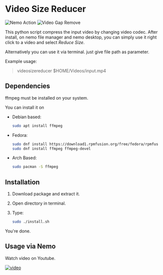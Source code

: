 # Video Size Reducer

![Nemo Action](https://shields.io/badge/Nemo-Action-87CF3E?logo=linuxmint&logoColor=white&style=for-the-badge)
![Video Gap Remove](https://shields.io/badge/Remove_Video_Gap-000000?logo=airplayvideo&logoColor=white&style=for-the-badge)

This python script compress the input video by changing video codec. After install, on nemo file manager and nemo desktop, you can simply use it right click to a video and select *Reduce Size*.

Alternatively you can use it via terminal. just give file path as parameter.

Example usage:

> videosizereducer $HOME/Videos/input.mp4

## Dependencies

ffmpeg must be installed on your system.

You can install it on 

* Debian based:

    ```bash
    sudo apt install ffmpeg
    ```

* Fedora:

    ```bash
    sudo dnf install https://download1.rpmfusion.org/free/fedora/rpmfusion-free-release-$(rpm -E %fedora).noarch.rpm https://download1.rpmfusion.org/nonfree/fedora/rpmfusion-nonfree-release-$(rpm -E %fedora).noarch.rpm
    sudo dnf install ffmpeg ffmpeg-devel
    ```
* Arch Based:

    ```bash
    sudo pacman -S ffmpeg
    ```

## Installation

1. Download package and extract it.
2. Open directory in terminal.
3. Type:

    ```bash 
    sudo ./install.sh
    ```

You're done.

## Usage via Nemo

Watch video on Youtube.

[![video](https://img.youtube.com/vi/7SX63QEYEyk/maxresdefault.jpg)](https://www.youtube.com/watch?v=7SX63QEYEyk)
